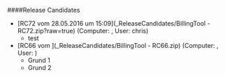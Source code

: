 ####Release Candidates
* [RC72 vom 28.05.2016 um 15:09](_ReleaseCandidates/BillingTool - RC72.zip?raw=true) (Computer: , User: chris)
	* test
* [RC66 vom ](_ReleaseCandidates/BillingTool - RC66.zip) (Computer: , User: )
  * Grund 1
  * Grund 2
